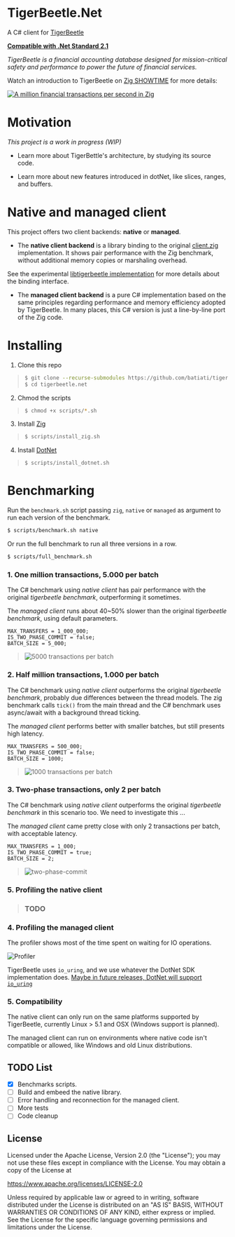 # TigerBeetle.Net

A C# client for [TigerBeetle](https://github.com/coilhq/tigerbeetle)

**[Compatible with .Net Standard 2.1](https://docs.microsoft.com/en-us/dotnet/standard/net-standard)**

*TigerBeetle is a financial accounting database designed for mission-critical safety and performance to power the future of financial services.*

Watch an introduction to TigerBeetle on [Zig SHOWTIME](https://www.youtube.com/watch?v=BH2jvJ74npM) for more details:

[![A million financial transactions per second in Zig](https://img.youtube.com/vi/BH2jvJ74npM/0.jpg)](https://www.youtube.com/watch?v=BH2jvJ74npM)

# Motivation

*This project is a work in progress (WIP)*

- Learn more about TigerBettle's architecture, by studying its source code.

- Learn more about new features introduced in dotNet, like slices, ranges, and buffers.

# Native and managed client

This project offers two client backends: **native** or **managed**.

- The **native client backend** is a library binding to the original [client.zig](https://github.com/coilhq/tigerbeetle/blob/main/src/vsr/client.zig) implementation. It shows pair performance with the Zig benchmark, without additional memory copies or marshaling overhead.

See the experimental [libtigerbeetle implementation](src/libtigerbeetle/src/lib.zig) for more details about the binding interface.


- The **managed client backend** is a pure C# implementation based on the same principles regarding performance and memory efficiency adopted by TigerBeetle. In many places, this C# version is just a line-by-line port of the Zig code. 

# Installing

1. Clone this repo

> ```bash
> $ git clone --recurse-submodules https://github.com/batiati/tigerbeetle.net
> $ cd tigerbeetle.net
> ```

2. Chmod the scripts

> ```bash
> $ chmod +x scripts/*.sh
> ```

3. Install [Zig](https://ziglang.org/)

> ```bash
> $ scripts/install_zig.sh
> ```

4. Install [DotNet](https://docs.microsoft.com/en-us/dotnet/)

> ```
> $ scripts/install_dotnet.sh
> ```

# Benchmarking

Run the `benchmark.sh` script passing `zig`, `native` or `managed` as argument to run each version of the benchmark.


```bash
$ scripts/benchmark.sh native
```

Or run the full benchmark to run all three versions in a row.


```bash
$ scripts/full_benchmark.sh
```

### 1. One million transactions, 5.000 per batch

The C# benchmark using _native client_ has pair performance with the original _tigerbeetle benchmark_, outperforming it sometimes.

The  _managed client_ runs about 40~50% slower than the original _tigerbeetle benchmark_, using default parameters.

```
MAX_TRANSFERS = 1_000_000;
IS_TWO_PHASE_COMMIT = false;
BATCH_SIZE = 5_000;
```

> ![5000 transactions per batch](./assets/benchmark_1M.png)

### 2. Half million transactions, 1.000 per batch

The C# benchmark using _native client_ outperforms the original _tigerbeetle benchmark_, probably due differences between the thread models. The zig benchmark calls `tick()` from the main thread and the C# benchmark uses async/await with a background thread ticking.

The _managed client_ performs better with smaller batches, but still presents high latency.

```
MAX_TRANSFERS = 500_000;
IS_TWO_PHASE_COMMIT = false;
BATCH_SIZE = 1000;
```

> ![1000 transactions per batch](./assets/benchmark_500K.png)

### 3. Two-phase transactions, only 2 per batch

The C# benchmark using _native client_ outperforms the original _tigerbeetle benchmark_ in this scenario too. We need to investigate this ...

The _managed client_ came pretty close with only 2 transactions per batch, with acceptable latency.

```
MAX_TRANSFERS = 1_000;
IS_TWO_PHASE_COMMIT = true;
BATCH_SIZE = 2;
```

> ![two-phase-commit](./assets/benchmark_twophase_commit.png)

### 5. Profiling the native client

> ### TODO

### 4. Profiling the managed client

The profiler shows most of the time spent on waiting for IO operations.

![Profiler](./assets/Profiler_CPU.JPG)

TigerBeetle uses `io_uring`, and we use whatever the DotNet SDK implementation does. [Maybe in future releases, DotNet will support `io_uring`](https://github.com/dotnet/runtime/issues/51985)

### 5. Compatibility

The native client can only run on the same platforms supported by TigerBeetle, currently Linux > 5.1 and OSX (Windows support is planned).

The managed client can run on environments where native code isn't compatible or allowed, like Windows and old Linux distributions.

## TODO List

- [X] Benchmarks scripts.
- [ ] Build and embeed the native library.
- [ ] Error handling and reconnection for the managed client.
- [ ] More tests
- [ ] Code cleanup

## License

Licensed under the Apache License, Version 2.0 (the "License"); you may not use these files except in compliance with the License. You may obtain a copy of the License at

https://www.apache.org/licenses/LICENSE-2.0

Unless required by applicable law or agreed to in writing, software distributed under the License is distributed on an "AS IS" BASIS, WITHOUT WARRANTIES OR CONDITIONS OF ANY KIND, either express or implied. See the License for the specific language governing permissions and limitations under the License.

